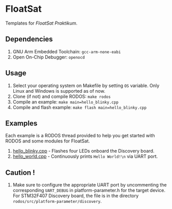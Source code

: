 # FloatSat

Templates for *FloatSat Praktikum*.

## Dependencies

1. GNU Arm Embedded Toolchain: ```gcc-arm-none-eabi```
2. Open On-Chip Debugger: ```openocd```

## Usage

1. Select your operating system on Makefile by setting ```OS``` variable. Only Linux and Windows is supported as of now.
2. Clone (if not) and compile RODOS: ```make rodos```
3. Compile an example: ```make main=hello_blinky.cpp```
4. Compile and flash example: ```make flash main=hello_blinky.cpp```

## Examples

Each example is a RODOS thread provided to help you get started with RODOS and some modules for FloatSat.

1. [hello_blinky.cpp](hello_blinky.cpp) - Flashes four LEDs onboard the Discovery board.
3. [hello_world.cpp](hello_world.cpp) - Continuously prints ```Hello World!\n```  via UART port.

## Caution !

1. Make sure to configure the appropriate UART port by uncommenting the corresponding ```UART_DEBUG``` in platform-parameter.h for the target device. For STM32F407 Discovery board, the file is in the directory ```rodos/src/platform-parameter/discovery```.
